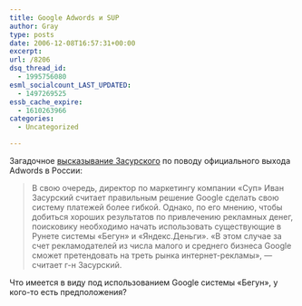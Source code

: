 ```yaml
---
title: Google Adwords и SUP
author: Gray
type: posts
date: 2006-12-08T16:57:31+00:00
excerpt:
url: /8206
dsq_thread_id:
  - 1995756080
esml_socialcount_LAST_UPDATED:
  - 1497269525
essb_cache_expire:
  - 1610263966
categories:
  - Uncategorized

---
```








Загадочное <a href="http://www.rbcdaily.ru/2006/12/07/media/252820" target="_blank">высказывание Засурского</a> по поводу официального выхода Adwords в России:

> В свою очередь, директор по маркетингу компании «Суп» Иван Засурский считает правильным решение Google сделать свою систему платежей более гибкой. Однако, по его мнению, чтобы добиться хороших результатов по привлечению рекламных денег, поисковику необходимо начать использовать существующие в Рунете системы «Бегун» и «Яндекс.Деньги». «В этом случае за счет рекламодателей из числа малого и среднего бизнеса Google сможет претендовать на треть рынка интернет-рекламы», — считает г-н Засурский.

Что имеется в виду под использованием Google системы &#171;Бегун&#187;, у кого-то есть предположения?